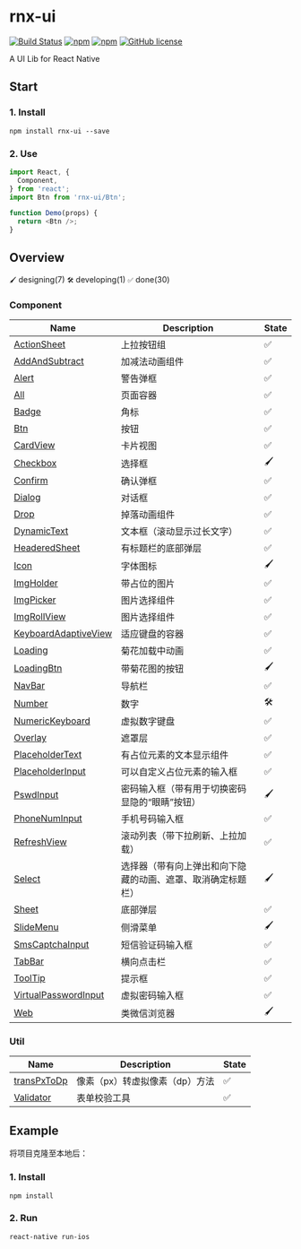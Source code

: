 # rnx-ui

[![Build Status](https://travis-ci.org/rnxteam/rnx-ui.svg?branch=master)](https://travis-ci.org/rnxteam/rnx-ui)
[![npm](https://img.shields.io/npm/v/rnx-ui.svg?maxAge=60)](https://www.npmjs.com/package/rnx-ui)
[![npm](https://img.shields.io/npm/dt/rnx-ui.svg?maxAge=60)](https://www.npmjs.com/package/rnx-ui)
[![GitHub license](https://img.shields.io/badge/license-MIT-blue.svg)](https://raw.githubusercontent.com/rnxteam/rnx-ui/master/LICENSE)

A UI Lib for React Native

## Start

### 1. Install

```
npm install rnx-ui --save
```

### 2. Use

```js
import React, {
  Component,
} from 'react';
import Btn from 'rnx-ui/Btn';

function Demo(props) {
  return <Btn />;
}
```

## Overview

`🖌` designing(7) `🛠` developing(1) `✅` done(30)

### Component

Name       | Description | State
---------- | ----------- | -----
[ActionSheet](https://github.com/rnxteam/rnx-ui/tree/master/ActionSheet)     | 上拉按钮组 | ✅
[AddAndSubtract](https://github.com/rnxteam/rnx-ui/tree/master/AddAndSubtract)      | 加减法动画组件 | ✅
[Alert](https://github.com/rnxteam/rnx-ui/tree/master/Alert)      | 警告弹框 | ✅
[All](https://github.com/rnxteam/rnx-ui/tree/master/All)      | 页面容器 | ✅
[Badge](https://github.com/rnxteam/rnx-ui/tree/master/Badge)      | 角标 | ✅
[Btn](https://github.com/rnxteam/rnx-ui/tree/master/Btn)        | 按钮 | ✅
[CardView](https://github.com/rnxteam/rnx-ui/tree/master/CardView)        | 卡片视图 | ✅
[Checkbox](https://github.com/rnxteam/rnx-ui/tree/master/Checkbox)  | 选择框 | 🖌
[Confirm](https://github.com/rnxteam/rnx-ui/tree/master/Confirm)  | 确认弹框 | ✅
[Dialog](https://github.com/rnxteam/rnx-ui/tree/master/Dialog)        | 对话框 | ✅
[Drop](https://github.com/rnxteam/rnx-ui/tree/master/Drop)        | 掉落动画组件 | ✅
[DynamicText](https://github.com/rnxteam/rnx-ui/tree/master/DynamicText) | 文本框（滚动显示过长文字）| ✅
[HeaderedSheet](https://github.com/rnxteam/rnx-ui/tree/master/HeaderedSheet)        | 有标题栏的底部弹层 | ✅
[Icon](https://github.com/rnxteam/rnx-ui/tree/master/Icon)  | 字体图标 | 🖌
[ImgHolder](https://github.com/rnxteam/rnx-ui/tree/master/ImgHolder)  | 带占位的图片 | ✅
[ImgPicker](https://github.com/rnxteam/rnx-ui/tree/master/ImgPicker)  | 图片选择组件 | ✅
[ImgRollView](https://github.com/rnxteam/rnx-ui/tree/master/ImgRollView)  | 图片选择组件 | ✅
[KeyboardAdaptiveView](https://github.com/rnxteam/rnx-ui/tree/master/KeyboardAdaptiveView)        | 适应键盘的容器 | ✅
[Loading](https://github.com/rnxteam/rnx-ui/tree/master/Loading) | 菊花加载中动画 | ✅
[LoadingBtn](https://github.com/rnxteam/rnx-ui/tree/master/LoadingBtn) | 带菊花图的按钮 | 🖌
[NavBar](https://github.com/rnxteam/rnx-ui/tree/master/NavBar)     | 导航栏 | ✅
[Number](https://github.com/rnxteam/rnx-ui/tree/master/Number)     | 数字 | 🛠
[NumericKeyboard](https://github.com/rnxteam/rnx-ui/tree/master/NumericKeyboard)  | 虚拟数字键盘 | ✅
[Overlay](https://github.com/rnxteam/rnx-ui/tree/master/Overlay)     | 遮罩层 | ✅
[PlaceholderText](https://github.com/rnxteam/rnx-ui/tree/master/PlaceholderText)     | 有占位元素的文本显示组件 | ✅
[PlaceholderInput](https://github.com/rnxteam/rnx-ui/tree/master/PlaceholderInput)     | 可以自定义占位元素的输入框 | ✅
[PswdInput](https://github.com/rnxteam/rnx-ui/tree/master/Checkbox)  | 密码输入框（带有用于切换密码显隐的“眼睛”按钮） | 🖌
[PhoneNumInput](https://github.com/rnxteam/rnx-ui/tree/master/PhoneNumInput)     | 手机号码输入框 | ✅
[RefreshView](https://github.com/rnxteam/rnx-ui/tree/master/RefreshView)     | 滚动列表（带下拉刷新、上拉加载） | ✅
[Select](https://github.com/rnxteam/rnx-ui/tree/master/Select)  | 选择器（带有向上弹出和向下隐藏的动画、遮罩、取消确定标题栏） | 🖌
[Sheet](https://github.com/rnxteam/rnx-ui/tree/master/Sheet)     | 底部弹层 | ✅
[SlideMenu](https://github.com/rnxteam/rnx-ui/tree/master/SlideMenu)  | 侧滑菜单 | 🖌
[SmsCaptchaInput](https://github.com/rnxteam/rnx-ui/tree/master/SmsCaptchaInput)        | 短信验证码输入框 | ✅
[TabBar](https://github.com/rnxteam/rnx-ui/tree/master/TabBar)     | 横向点击栏 | ✅
[ToolTip](https://github.com/rnxteam/rnx-ui/tree/master/ToolTip)     | 提示框 | ✅
[VirtualPasswordInput](https://github.com/rnxteam/rnx-ui/tree/master/VirtualPasswordInput)  | 虚拟密码输入框 | ✅
[Web](https://github.com/rnxteam/rnx-ui/tree/master/Web)  | 类微信浏览器 | 🖌

### Util

Name       | Description | State
---------- | ----------- | -----
[transPxToDp](https://github.com/rnxteam/rnx-ui/tree/master/util/transPxToDp)      | 像素（px）转虚拟像素（dp）方法 | ✅
[Validator](https://github.com/rnxteam/rnx-ui/tree/master/util/Validator)      | 表单校验工具 | ✅

## Example

将项目克隆至本地后：

### 1. Install

```
npm install
```

### 2. Run

```
react-native run-ios
```
